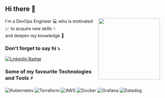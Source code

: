## Hi there 👋

<img align='right' src='https://media.giphy.com/media/Wn74RUT0vjnoU98Hnt/giphy.gif' width='200"'>
I'm a DevOps Engineer 💻 who is motivated 📈 to acquire new skills ✨  </br> and deepen my knowledge 🧠


 ### Don't forget to say hi  ⤵️

[![Linkedin Badge](https://img.shields.io/badge/-PetraTerbe-blue?style=flat-square&logo=Linkedin&logoColor=white&link=https://www.linkedin.com/in/petra-terbe/)](https://www.linkedin.com/in/petra-terbe/)




### Some of my favourite Technologies and Tools ⚡️

![Kubernetes](https://img.shields.io/badge/-Kubernetes-000?&logo=Kubernetes) 
![Terraform](https://img.shields.io/badge/terraform-%235835CC.svg?&logo=terraform&logoColor=white)
![AWS](https://img.shields.io/badge/-AWS-000?&logo=Amazon-AWS&logoColor=F90)
![Docker](https://img.shields.io/badge/-Docker-000?&logo=Docker)
![Grafana](https://img.shields.io/badge/-grafana-000?&logo=grafana)
![Datadog](https://img.shields.io/badge/-datadog-632CA6?&logo=datadog&logoColor=white)




<!--
**terbepetra/terbepetra** is a ✨ _special_ ✨ repository because its `README.md` (this file) appears on your GitHub profile.

Here are some ideas to get you started:

- 🔭 I’m currently working on ...
- 🌱 I’m currently learning ...
- 👯 I’m looking to collaborate on ...
- 🤔 I’m looking for help with ...
- 💬 Ask me about ...
- 📫 How to reach me: ...
- 😄 Pronouns: ...
- ⚡ Fun fact: ...
-->
